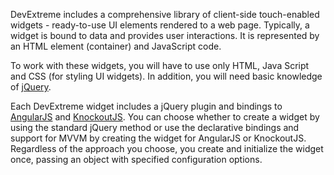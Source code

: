DevExtreme includes a comprehensive library of client-side touch-enabled widgets - ready-to-use UI elements rendered to a web page. Typically, a widget is bound to data and provides user interactions. It is represented by an HTML element (container) and JavaScript code.

To work with these widgets, you will have to use only HTML, Java Script and CSS (for styling UI widgets). In addition, you will need basic knowledge of [jQuery](https://jquery.com).

Each DevExtreme widget includes a jQuery plugin and bindings to [AngularJS](https://angularjs.org) and [KnockoutJS](https://knockoutjs.com). You can choose whether to create a widget by using the standard jQuery method or use the declarative bindings and support for MVVM by creating the widget for AngularJS or KnockoutJS. Regardless of the approach you choose, you create and initialize the widget once, passing an object with specified configuration options.